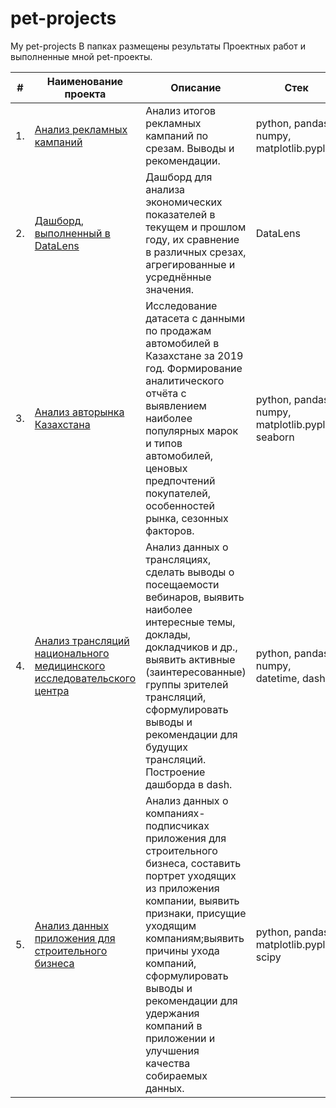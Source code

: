 # pet-projects
My pet-projects
В папках размещены результаты Проектных работ и выполненные мной pet-проекты. 


| #    | Наименование проекта                | Описание                                                     | Стек                                                         |
| ---- | ------------------------------------------------------------ | ------------------------------------------------------------ | ------------------------------------------------------------ |
| 1.   | [Анализ рекламных кампаний](https://github.com/AndreiVot/pet-projects/blob/main/advertising_campaings.ipynb) | Анализ итогов рекламных кампаний по срезам. Выводы и рекомендации. | python, pandas, numpy, matplotlib.pyplot       |
| 2.   | [Дашборд, выполненный в DataLens](https://datalens.yandex/uwd3ek6idow6j) | Дашборд для анализа экономических показателей в текущем и прошлом году, их сравнение в различных срезах, агрегированные и усреднённые значения. | DataLens |
| 3.   | [Анализ авторынка Казахстана](https://github.com/AndreiVot/pet-projects/blob/main/auto_KZ.ipynb) | Исследование датасета с данными по продажам автомобилей в Казахстане за 2019 год. Формирование аналитического отчёта с выявлением наиболее популярных марок и типов автомобилей, ценовых предпочтений покупателей, особенностей рынка, сезонных факторов. | python, pandas, numpy, matplotlib.pyplot, seaborn       |
| 4.   | [Анализ трансляций национального медицинского исследовательского центра](https://github.com/AndreiVot/pet-projects/blob/main/NMIZ_NDA.ipynb) | Анализ данных о трансляциях, сделать выводы о посещаемости вебинаров, выявить наиболее интересные темы, доклады, докладчиков и др., выявить активные (заинтересованные) группы зрителей трансляций, сформулировать выводы и рекомендации для будущих трансляций. Построение дашборда в dash.| python, pandas, numpy, datetime, dash |
| 5.   | [Анализ данных приложения для строительного бизнеса](https://github.com/AndreiVot/pet-projects/blob/main/construct_app.ipynb) | Анализ данных о компаниях-подписчиках приложения для строительного бизнеса, составить портрет уходящих из приложения компании, выявить признаки, присущие уходящим компаниям;выявить причины ухода компаний, сформулировать выводы и рекомендации для удержания компаний в приложении и улучшения качества собираемых данных.| python, pandas, matplotlib.pyplot, scipy|
